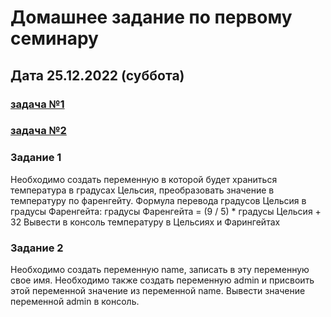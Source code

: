 # Домашнее задание по первому семинару 
## Дата 25.12.2022 (суббота)
### [задача №1](https//olegamy.github.io/1DZ_JS/hm1_task1.html) 
### [задача №2](https//olegamy.github.io/1DZ_JS/hm1_task2.html) 

### Задание 1
Необходимо создать переменную в которой будет храниться температура в градусах Цельсия,
преобразовать значение в температуру по фаренгейту.
Формула перевода градусов Цельсия в градусы Фаренгейта:
градусы Фаренгейта = (9 / 5) * градусы Цельсия + 32
Вывести в консоль температуру в Цельсиях и Фарингейтах

### Задание 2
Необходимо создать переменную name, записать в эту переменную свое имя.
Необходимо также создать переменную admin и присвоить этой переменной значение
из переменной name.
Вывести значение переменной admin в консоль.
